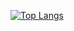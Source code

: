 [![Top Langs](https://github-readme-stats-98yw.vercel.app/api/top-langs/?username=hqn21&langs_count=7&card_width=512&count_private=true)](https://github-readme-stats-98yw.vercel.app/api/top-langs/?username=hqn21&langs_count=7&card_width=512&count_private=true)
